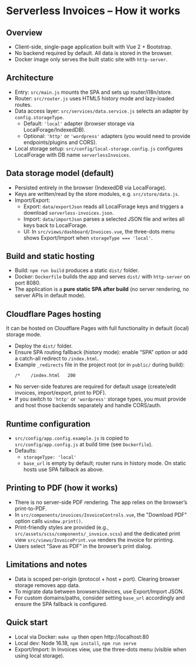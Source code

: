 # Serverless Invoices – How it works

## Overview

- Client-side, single-page application built with Vue 2 + Bootstrap.
- No backend required by default. All data is stored in the browser.
- Docker image only serves the built static site with `http-server`.

## Architecture

- Entry: `src/main.js` mounts the SPA and sets up router/i18n/store.
- Router: `src/router.js` uses HTML5 history mode and lazy-loaded routes.
- Data access layer: `src/services/data.service.js` selects an adapter by `config.storageType`.
  - Default: `'local'` adapter (browser storage via LocalForage/IndexedDB).
  - Optional: `'http'` or `'wordpress'` adapters (you would need to provide endpoints/plugins and CORS).
- Local storage setup: `src/config/local-storage.config.js` configures LocalForage with DB name `serverlessInvoices`.

## Data storage model (default)

- Persisted entirely in the browser (IndexedDB via LocalForage).
- Keys are written/read by the store modules, e.g. `src/store/data.js`.
- Import/Export:
  - Export: `data/exportJson` reads all LocalForage keys and triggers a download `serverless-invoices.json`.
  - Import: `data/importJson` parses a selected JSON file and writes all keys back to LocalForage.
  - UI: In `src/views/dashboard/Invoices.vue`, the three-dots menu shows Export/Import when `storageType === 'local'`.

## Build and static hosting

- Build: `npm run build` produces a static `dist/` folder.
- Docker: `Dockerfile` builds the app and serves `dist/` with `http-server` on port 8080.
- The application is a **pure static SPA after build** (no server rendering, no server APIs in default mode).

## Cloudflare Pages hosting

It can be hosted on Cloudflare Pages with full functionality in default (local) storage mode.
 - Deploy the `dist/` folder.
 - Ensure SPA routing fallback (history mode): enable “SPA” option or add a catch-all redirect to `/index.html`.
 - Example `_redirects` file in the project root (or in `public/` during build):
   ```
   /*    /index.html   200
   ```
 - No server-side features are required for default usage (create/edit invoices, import/export, print to PDF).
 - If you switch to `'http'` or `'wordpress'` storage types, you must provide and host those backends separately and handle CORS/auth.

## Runtime configuration

- `src/config/app.config.example.js` is copied to `src/config/app.config.js` at build time (see `Dockerfile`).
- Defaults:
  - `storageType: 'local'`
  - `base_url` is empty by default; router runs in history mode. On static hosts use SPA fallback as above.

## Printing to PDF (how it works)

- There is no server-side PDF rendering. The app relies on the browser’s print-to-PDF.
- In `src/components/invoices/InvoiceControls.vue`, the "Download PDF" option calls `window.print()`.
- Print-friendly styles are provided (e.g., `src/assets/scss/components/_invoice.scss`) and the dedicated print view `src/views/InvoicePrint.vue` renders the invoice for printing.
- Users select “Save as PDF” in the browser’s print dialog.

## Limitations and notes
- Data is scoped per-origin (protocol + host + port). Clearing browser storage removes app data.
- To migrate data between browsers/devices, use Export/Import JSON.
- For custom domains/paths, consider setting `base_url` accordingly and ensure the SPA fallback is configured.

## Quick start
- Local via Docker: `make up` then open http://localhost:80
- Local dev: Node 16.18, `npm install`, `npm run serve`
- Export/Import: In Invoices view, use the three-dots menu (visible when using local storage).

